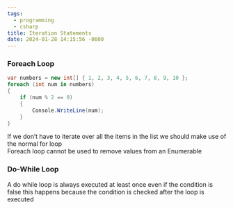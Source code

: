 ```yaml
---
tags:
  - programming
  - csharp
title: Iteration Statements
date: 2024-01-28 14:15:56 -0600
---
```


### Foreach Loop

````csharp
var numbers = new int[] { 1, 2, 3, 4, 5, 6, 7, 8, 9, 10 };
foreach (int num in numbers)
{
    if (num % 2 == 0)
    {
        Console.WriteLine(num);
    }
}
````

If we don’t have to iterate over all the items in the list we should make use of the normal for loop  
Foreach loop cannot be used to remove values from an Enumerable

### Do-While Loop

A do while loop is always executed at least once even if the condition is false this happens because the condition is checked after the loop is executed
